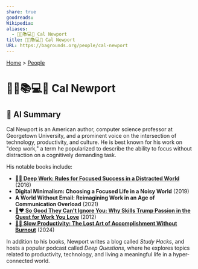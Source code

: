 ```yaml
---
share: true
goodreads:
Wikipedia:
aliases:
  - 👨‍🏫📚💻🤔 Cal Newport
title: 👨‍🏫📚💻🤔 Cal Newport
URL: https://bagrounds.org/people/cal-newport
---
```

[Home](../index.md) > [People](./index.md)  
# 👨‍🏫📚💻🤔 Cal Newport  
## 🤖 AI Summary  
Cal Newport is an American author, computer science professor at Georgetown University, and a prominent voice on the intersection of technology, productivity, and culture. He is best known for his work on "deep work," a term he popularized to describe the ability to focus without distraction on a cognitively demanding task.  
  
His notable books include:  
* **[🤿💼 Deep Work: Rules for Focused Success in a Distracted World](../books/deep-work.md)** (2016)  
* **Digital Minimalism: Choosing a Focused Life in a Noisy World** (2019)  
* **A World Without Email: Reimagining Work in an Age of Communication Overload** (2021)  
* **[💪❤️ So Good They Can't Ignore You: Why Skills Trump Passion in the Quest for Work You Love](../books/so-good-they-cant-ignore-you-why-skills-trump-passion-in-the-quest-for-work-you-love.md)** (2012)  
* **[🐌🎯 Slow Productivity: The Lost Art of Accomplishment Without Burnout](../books/slow-productivity-the-lost-art-of-accomplishment-without-burnout.md)** (2024)  
  
In addition to his books, Newport writes a blog called *Study Hacks*, and hosts a popular podcast called *Deep Questions*, where he explores topics related to productivity, technology, and living a meaningful life in a hyper-connected world.